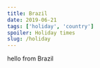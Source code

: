```yaml
---
title: Brazil
date: 2019-06-21
tags: ['holiday', 'country']
spoiler: Holiday times
slug: /holiday
---
```


hello from Brazil
